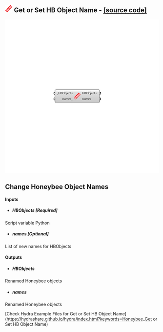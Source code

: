 ## ![](../../images/icons/Get_or_Set_HB_Object_Name.png) Get or Set HB Object Name - [[source code]](https://github.com/ladybug-tools/honeybee-legacy/tree/master/src/Honeybee_Get%20or%20Set%20HB%20Object%20Name.py)

![](../../images/components/Get_or_Set_HB_Object_Name.png)

Change Honeybee Object Names
 -
 

#### Inputs
* ##### HBObjects [Required]
Script variable Python
* ##### names [Optional]
List of new names for HBObjects

#### Outputs
* ##### HBObjects
Renamed Honeybee objects
* ##### names
Renamed Honeybee objects


[Check Hydra Example Files for Get or Set HB Object Name](https://hydrashare.github.io/hydra/index.html?keywords=Honeybee_Get or Set HB Object Name)
